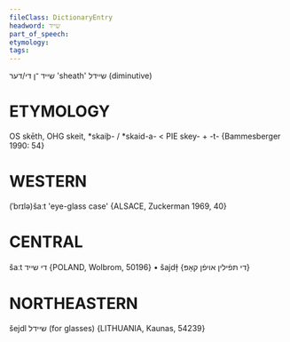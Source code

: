 ```yaml
---
fileClass: DictionaryEntry
headword: שייד
part_of_speech: 
etymology: 
tags: 
---
```

שייד
־ן
די/דער
'sheath'
שיידל
(diminutive)

ETYMOLOGY
===========
OS skēth, OHG skeit, *skaiþ- / *skaid-a- < PIE skey- + -t-
{Bammesberger 1990: 54}

WESTERN
========

(ˈbrɪlə)šaːt 'eye-glass case' {ALSACE, Zuckerman 1969, 40}

CENTRAL
========

šaːt די שייד {POLAND, Wolbrom, 50196}
	•	šajdɫ̩ {די תּפֿילין אויפֿן קאָפּ}

NORTHEASTERN
==============

šejdl שיידל (for glasses) {LITHUANIA, Kaunas, 54239}
